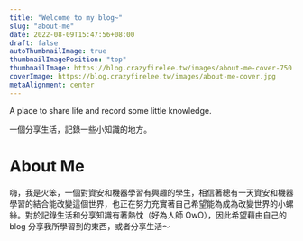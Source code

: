 ```yaml
---
title: "Welcome to my blog~"
slug: "about-me"
date: 2022-08-09T15:47:56+08:00
draft: false
autoThumbnailImage: true
thumbnailImagePosition: "top"
thumbnailImage: https://blog.crazyfirelee.tw/images/about-me-cover-750.jpg
coverImage: https://blog.crazyfirelee.tw/images/about-me-cover.jpg
metaAlignment: center
---
```

A place to share life and record some little knowledge.

一個分享生活，記錄一些小知識的地方。
<!--more-->

# About Me

嗨，我是火笨，一個對資安和機器學習有興趣的學生，相信著總有一天資安和機器學習的結合能改變這個世界，也正在努力充實著自己希望能為成為改變世界的小螺絲。對於記錄生活和分享知識有著熱忱（好為人師 OwO），因此希望藉由自己的 blog 分享我所學習到的東西，或者分享生活～

